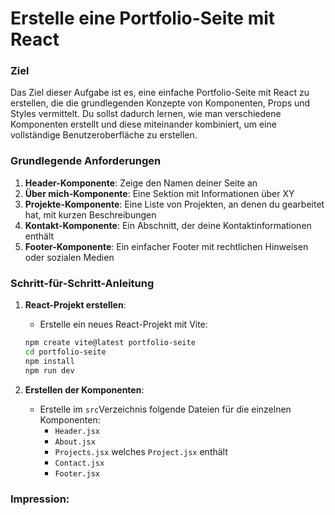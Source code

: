 # Erstelle eine Portfolio-Seite mit React

### Ziel

Das Ziel dieser Aufgabe ist es, eine einfache Portfolio-Seite mit React zu erstellen, die die grundlegenden Konzepte von Komponenten, Props und Styles vermittelt. Du sollst dadurch lernen, wie man verschiedene Komponenten erstellt und diese miteinander kombiniert, um eine vollständige Benutzeroberfläche zu erstellen.

### Grundlegende Anforderungen

1. **Header-Komponente**: Zeige den Namen deiner Seite an
2. **Über mich-Komponente**: Eine Sektion mit Informationen über XY
3. **Projekte-Komponente**: Eine Liste von Projekten, an denen du gearbeitet hat, mit kurzen Beschreibungen
4. **Kontakt-Komponente**: Ein Abschnitt, der deine Kontaktinformationen enthält
5. **Footer-Komponente**: Ein einfacher Footer mit rechtlichen Hinweisen oder sozialen Medien

### Schritt-für-Schritt-Anleitung

1. **React-Projekt erstellen**:

   - Erstelle ein neues React-Projekt mit Vite:

   ```bash
   npm create vite@latest portfolio-seite
   cd portfolio-seite
   npm install
   npm run dev
   ```

2. **Erstellen der Komponenten**:
   - Erstelle im `src`Verzeichnis folgende Dateien für die einzelnen Komponenten:
     - `Header.jsx`
     - `About.jsx`
     - `Projects.jsx` welches `Project.jsx` enthält
     - `Contact.jsx`
     - `Footer.jsx`

### Impression:
